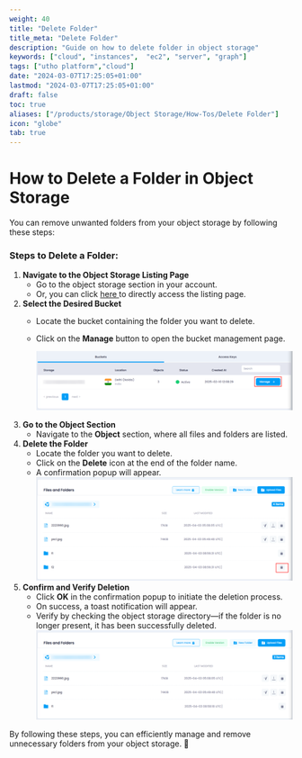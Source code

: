 ```yaml
---
weight: 40
title: "Delete Folder"
title_meta: "Delete Folder"
description: "Guide on how to delete folder in object storage"
keywords: ["cloud", "instances",  "ec2", "server", "graph"]
tags: ["utho platform","cloud"]
date: "2024-03-07T17:25:05+01:00"
lastmod: "2024-03-07T17:25:05+01:00"
draft: false
toc: true
aliases: ["/products/storage/Object Storage/How-Tos/Delete Folder"]
icon: "globe"
tab: true
---
```


# **How to Delete a Folder in Object Storage**

You can remove unwanted folders from your object storage by following these steps:

### **Steps to Delete a Folder:**

1. **Navigate to the Object Storage Listing Page**
   * Go to the object storage section in your account.
   * Or, you can click [here ](https://console.utho.com/objectstorage "Object Storage Listing Page")to directly access the listing page.
2. **Select the Desired Bucket**
   * Locate the bucket containing the folder you want to delete.
   * Click on the **Manage** button to open the bucket management page.

     ![1743670499355](image/index/1743670499355.png)
3. **Go to the Object Section**
   * Navigate to the **Object** section, where all files and folders are listed.
4. **Delete the Folder**
   * Locate the folder you want to delete.
   * Click on the **Delete** icon at the end of the folder name.
   * A confirmation popup will appear.
     ![1743670638248](image/index/1743670638248.png)
5. **Confirm and Verify Deletion**
   * Click **OK** in the confirmation popup to initiate the deletion process.
   * On success, a toast notification will appear.
   * Verify by checking the object storage directory—if the folder is no longer present, it has been successfully deleted.
     ![1743670726491](image/index/1743670726491.png)

By following these steps, you can efficiently manage and remove unnecessary folders from your object storage. 🚀
